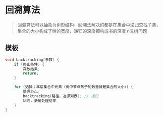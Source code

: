 # 回溯算法
>回溯算法可以抽象为树形结构，回溯法解决的都是在集合中递归查找子集，集合的大小构成了树的宽度，递归的深度都构成书的深度
> n叉树问题

## 模板
~~~C
void backtracking(参数) {
    if (终止条件) {
        存放结果;
        return;
    }

    for (选择：本层集合中元素（树中节点孩子的数量就是集合的大小）) {
        处理节点;
        backtracking(路径，选择列表); // 递归
        回溯，撤销处理结果
    }
}
~~~